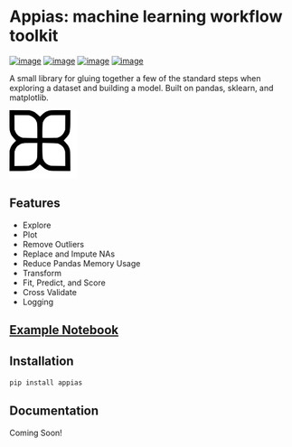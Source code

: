 Appias: machine learning workflow toolkit
==========================

[![image](https://img.shields.io/pypi/v/appias.svg)](https://pypi.org/project/appias/)
[![image](https://img.shields.io/pypi/l/appias.svg)](https://pypi.org/project/appias/)
[![image](https://img.shields.io/pypi/pyversions/appias.svg)](https://pypi.org/project/appias/)
[![image](https://img.shields.io/badge/Say%20Thanks-!-1EAEDB.svg)](https://saythanks.io/to/aglove2189)

A small library for gluing together a few of the standard steps when exploring a dataset and building a model. Built on pandas, sklearn, and matplotlib.

<img src="https://raw.githubusercontent.com/aglove2189/appias/master/logo/logo.svg?sanitize=true" height="120">

Features
---------------

-   Explore
-   Plot
-   Remove Outliers
-   Replace and Impute NAs
-   Reduce Pandas Memory Usage
-   Transform
-   Fit, Predict, and Score
-   Cross Validate
-   Logging

[Example Notebook](examples/demo.ipynb)
---------------

Installation
---------------

``` sh
pip install appias
```

Documentation
---------------
Coming Soon!
